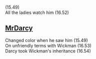 (15.49)  
All the ladies watch him (16.52)

[MrDarcy](MrDarcy.md)
-
Changed color when he saw him (15.49)  
On unfriendly terms with Wickman (16.53)  
Darcy took Wickman's inheritance (16.54)